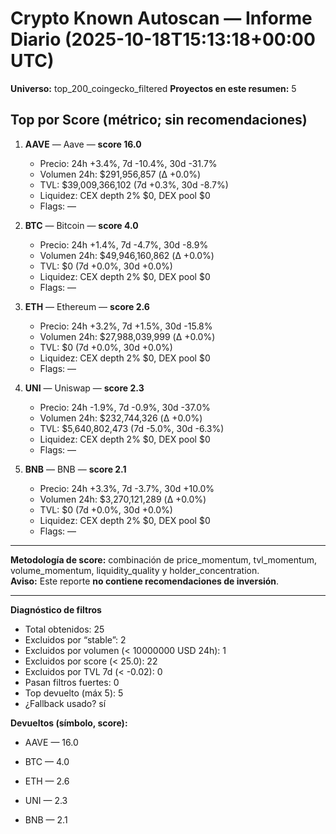 # Crypto Known Autoscan — Informe Diario (2025-10-18T15:13:18+00:00 UTC)

**Universo:** top_200_coingecko_filtered
**Proyectos en este resumen:** 5

## Top por Score (métrico; sin recomendaciones)

1. **AAVE** — Aave — **score 16.0**
   - Precio: 24h +3.4%, 7d -10.4%, 30d -31.7%
   - Volumen 24h: $291,956,857 (Δ +0.0%)
   - TVL: $39,009,366,102 (7d +0.3%, 30d -8.7%)
   - Liquidez: CEX depth 2% $0, DEX pool $0
   - Flags: —

2. **BTC** — Bitcoin — **score 4.0**
   - Precio: 24h +1.4%, 7d -4.7%, 30d -8.9%
   - Volumen 24h: $49,946,160,862 (Δ +0.0%)
   - TVL: $0 (7d +0.0%, 30d +0.0%)
   - Liquidez: CEX depth 2% $0, DEX pool $0
   - Flags: —

3. **ETH** — Ethereum — **score 2.6**
   - Precio: 24h +3.2%, 7d +1.5%, 30d -15.8%
   - Volumen 24h: $27,988,039,999 (Δ +0.0%)
   - TVL: $0 (7d +0.0%, 30d +0.0%)
   - Liquidez: CEX depth 2% $0, DEX pool $0
   - Flags: —

4. **UNI** — Uniswap — **score 2.3**
   - Precio: 24h -1.9%, 7d -0.9%, 30d -37.0%
   - Volumen 24h: $232,744,326 (Δ +0.0%)
   - TVL: $5,640,802,473 (7d -5.0%, 30d -6.3%)
   - Liquidez: CEX depth 2% $0, DEX pool $0
   - Flags: —

5. **BNB** — BNB — **score 2.1**
   - Precio: 24h +3.3%, 7d -3.7%, 30d +10.0%
   - Volumen 24h: $3,270,121,289 (Δ +0.0%)
   - TVL: $0 (7d +0.0%, 30d +0.0%)
   - Liquidez: CEX depth 2% $0, DEX pool $0
   - Flags: —


---

**Metodología de score:** combinación de price_momentum, tvl_momentum, volume_momentum, liquidity_quality y holder_concentration.  
**Aviso:** Este reporte **no contiene recomendaciones de inversión**.


---
**Diagnóstico de filtros**

- Total obtenidos: 25
- Excluidos por “stable”: 2
- Excluidos por volumen (< 10000000 USD 24h): 1
- Excluidos por score (< 25.0): 22
- Excluidos por TVL 7d (< -0.02): 0
- Pasan filtros fuertes: 0
- Top devuelto (máx 5): 5
- ¿Fallback usado? sí


**Devueltos (símbolo, score):**

- AAVE — 16.0

- BTC — 4.0

- ETH — 2.6

- UNI — 2.3

- BNB — 2.1


